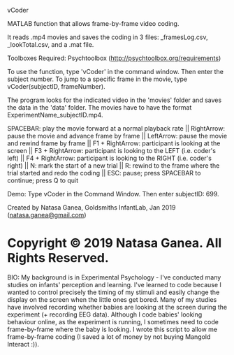 vCoder

MATLAB function that allows frame-by-frame video coding. 

It reads .mp4 movies and saves the coding in 3 files: _framesLog.csv, _lookTotal.csv, and a .mat file. 

Toolboxes Required:
    Psychtoolbox (http://psychtoolbox.org/requirements)

To use the function, type 'vCoder' in the command window. Then enter the subject number. To jump to a specific frame in the movie, type vCoder(subjectID, frameNumber). 

The program looks for the indicated video in the 'movies' folder and saves the data in the 'data' folder. The movies have to have the format ExperimentName_subjectID.mp4. 


SPACEBAR:        play the movie forward at a normal playback rate  ||
RightArrow:      pause the movie and advance frame by frame  ||
LeftArrow:       pause the movie and rewind frame by frame  ||
F1 + RightArrow: participant is looking at the screen  ||
F3 + RightArrow: participant is looking to the LEFT (i.e. coder's left)  ||
F4 + RightArrow: participant is looking to the RIGHT (i.e. coder's right)  ||
N:               mark the start of a new trial  ||
R:               rewind to the frame where the trial started and redo the coding  ||
ESC:             pause; press SPACEBAR to continue; press Q to quit 

Demo: Type vCoder in the Command Window. Then enter subjectID: 699. 

Created by Natasa Ganea, Goldsmiths InfantLab, Jan 2019 (natasa.ganea@gmail.com)

Copyright © 2019 Natasa Ganea. All Rights Reserved.
========================

BIO:
My background is in Experimental Psychology - I've conducted many studies on infants' perception and learning. I've learned to code because I wanted to control precisely the timing of my stimuli and easily change the display on the screen when the little ones get bored. Many of my studies have involved recording whether babies are looking at the screen during the experiment (+ recording EEG data). Although I code babies' looking behaviour online, as the experiment is running, I sometimes need to code frame-by-frame where the baby is looking. I wrote this script to allow me frame-by-frame coding (I saved a lot of money by not buying Mangold Interact :)).

